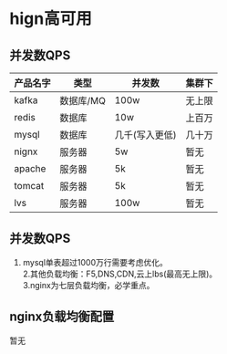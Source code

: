 # hign高可用

## 并发数QPS
| 产品名字| 类型 | 并发数 | 集群下 |
|--------|------|--------|-------|
| kafka  | 数据库/MQ  | 100w | 无上限 | 
| redis  | 数据库  | 10w   | 上百万 | 
| mysql  | 数据库 | 几千(写入更低) |几十万 | 
| nignx  | 服务器 | 5w   | 暂无 | 
| apache | 服务器 | 5k   | 暂无 | 
| tomcat | 服务器 | 5k   | 暂无 | 
| lvs    | 服务器 | 100w | 暂无 | 
  
## 并发数QPS
1. mysql单表超过1000万行需要考虑优化。  
2.其他负载均衡：F5,DNS,CDN,云上lbs(最高无上限)。  
3.nginx为七层负载均衡，必学重点。  

## nginx负载均衡配置
  暂无
